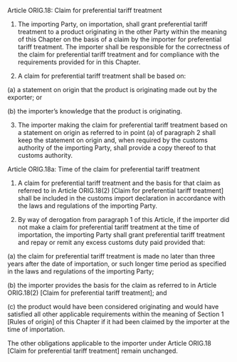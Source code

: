 Article ORIG.18: Claim for preferential tariff treatment

1.	The importing Party, on importation, shall grant preferential tariff treatment to a product originating in the other Party within the meaning of this Chapter on the basis of a claim by the importer for preferential tariff treatment. The importer shall be responsible for the correctness of the claim for preferential tariff treatment and for compliance with the requirements provided for in this Chapter.

2.	A claim for preferential tariff treatment shall be based on:

(a)	a statement on origin that the product is originating made out by the exporter; or

(b)	the importer’s knowledge that the product is originating.

3.	The importer making the claim for preferential tariff treatment based on a statement on origin as referred to in point (a) of paragraph 2 shall keep the statement on origin and, when required by the customs authority of the importing Party, shall provide a copy thereof to that customs authority.

Article ORIG.18a: Time of the claim for preferential tariff treatment

1.	A claim for preferential tariff treatment and the basis for that claim as referred to in Article ORIG.18(2) [Claim for preferential tariff treatment] shall be included in the customs import declaration in accordance with the laws and regulations of the importing Party.

2.	By way of derogation from paragraph 1 of this Article, if the importer did not make a claim for preferential tariff treatment at the time of importation, the importing Party shall grant preferential tariff treatment and repay or remit any excess customs duty paid provided that:

(a)	the claim for preferential tariff treatment is made no later than three years after the date of importation, or such longer time period as specified in the laws and regulations of the importing Party;

(b)	the importer provides the basis for the claim as referred to in Article ORIG.18(2) [Claim for preferential tariff treatment]; and

(c)	the product would have been considered originating and would have satisfied all other applicable requirements within the meaning of Section 1 [Rules of origin] of this Chapter if it had been claimed by the importer at the time of importation.

The other obligations applicable to the importer under Article ORIG.18 [Claim for preferential tariff treatment] remain unchanged.
